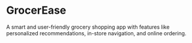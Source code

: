 # GrocerEase
A smart and user-friendly grocery shopping app with features like personalized recommendations, in-store navigation, and online ordering.
